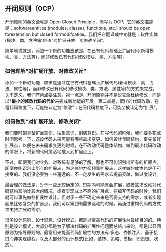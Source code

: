 ## 开闭原则（OCP）

开闭原则的英文全称是 Open Closed Principle，简写为 OCP。它的英文描述是：softwareentities (modules, classes, functions, etc.) should be open forextension but closed formodifcation。我们把它翻译成中文就是：软件实体(模块、类、方法等)应该“对扩展开放、对修改关闭”。

简单地说就是，添加一个新的功能应该是，在已有代码基础上扩展代码(新增模块、类、方法等)，而非修改已有代码(修改模块、类、方法等)。

### 如何理解“对扩展开放、对修改关闭”

添加一个新的功能，应该是通过在已有代码基础上扩展代码(新增模块、类、方法、属性等)，而非修改已有代码(修改模块、类、方法、属性等)的方式来完成。关于定义，我们有两点要注意。第一点是，开闭原则并不是说完全杜绝修改，而是以***最小的修改代码的代价**来完成新功能的开发。第二点是，同样的代码改动，在粗代码粒度下，可能被认定为“修改”；在细代码粒度下，可能又被认定为“扩展”。

### 如何做到“对扩展开放、修改关闭”

我们要时刻具备扩展意识、抽象意识、封装意识。在写代码的时候，我们要多花点时间思考一下，这段代码未来可能有哪些需求变更，如何设计代码结构，事先留好扩展点，以便在未来需求变更的时候，在不改动代码整体结构、做到最小代码改动的情况下，将新的代码灵活地插入到扩展点上。

不过，即便我们对业务、对系统有足够的了解，那也不可能识别出所有的扩展点，即便你能识别出所有的扩展点，为这些地方都预留扩展点，这样做的成本也是不可接受的。我们没必要为一些遥远的、不一定发生的需求去提前买单，做过度设计。

最合理的做法是，对于一些比较确定的、短期内可能就会扩展，或者需求改动对代码结构影响比较大的情况，或者实现成本不高的扩展点，在编写代码的时候，我们就可以事先做些扩展性设计。但对于一些不确定未来是否要支持的需求，或者实现起来比较复杂的扩展点，我们可以等到有需求驱动的时候，再通过重构代码的方式来支持扩展的需求。

很多设计原则、设计思想、设计模式，都是以提高代码的扩展性为最终目的的。特别是设计模式，大部分都是为了解决代码的扩展性问题而总结出来的，都是以开闭原则为指导原则的。最常用来提高代码扩展性的方法有:多态、依赖注入、基于接口而非实现编程，以及大部分的设计模式(比如，装饰、策略、模板、职责链、状态)。